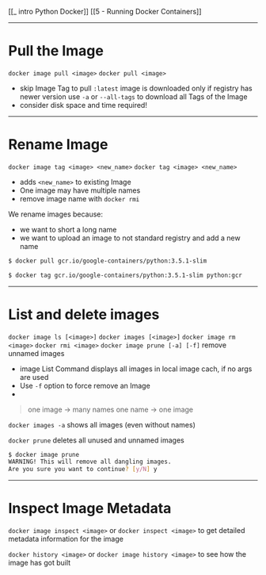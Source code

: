 [[_ intro Python Docker]]
[[5 - Running Docker Containers]]


---

# Pull the Image

`docker image pull <image>`
`docker pull <image>`

- skip Image Tag to pull `:latest`
image is downloaded only if registry has newer version
use `-a` or `--all-tags` to download all Tags of the Image 
- consider disk space and time required!

---

# Rename Image
`docker image tag <image> <new_name>`
`docker tag <image> <new_name>`

- adds `<new_name>` to existing Image
- One image may have multiple names
- remove image name with `docker rmi`

We rename images because:
- we want to short a long name
- we want to upload an image to not standard registry and add a new name

```bash
$ docker pull gcr.io/google-containers/python:3.5.1-slim

$ docker tag gcr.io/google-containers/python:3.5.1-slim python:gcr
```

---

# List and delete images
`docker image ls [<image>]`
`docker images [<image>]`
`docker image rm <image>`
`docker rmi <image>`
`docker image prune [-a] [-f]` remove unnamed images


- image List Command displays all images in local image cach, if no args are used
- Use `-f` option to force remove an Image
- 

> one image -> many names
> one name -> one image

`docker images -a` shows all images (even without names)

`docker prune` deletes all unused and unnamed images
```bash
$ docker image prune
WARNING! This will remove all dangling images.
Are you sure you want to continue? [y/N] y
```

---
# Inspect Image Metadata

`docker image inspect <image>`  or
`docker inspect <image>` to get detailed metadata information for the image

`docker history <image>` or
`docker image history <image>` to see how the image has got built
































